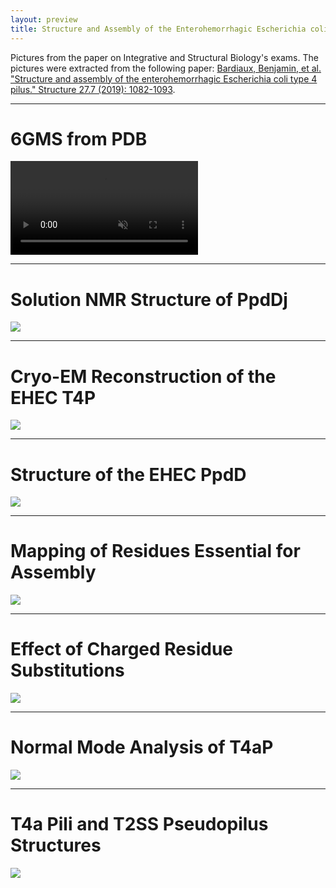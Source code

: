 ```yaml
--- 
layout: preview
title: Structure and Assembly of the Enterohemorrhagic Escherichia coli Type 4 Pilus
---
```


Pictures from the paper on Integrative and Structural Biology's exams.
The pictures were extracted from the following paper:
[Bardiaux, Benjamin, et al. "Structure and assembly of the enterohemorrhagic Escherichia coli type 4 pilus." Structure 27.7 (2019): 1082-1093](https://www.sciencedirect.com/science/article/pii/S0969212619301170).

---

# 6GMS from PDB

<video autoplay loop muted>
<source src="assets/img/pilus/6GMS.mp4" type="video/mp4">
</video>

---

# Solution NMR Structure of PpdDj

![](assets/img/pilus/1.png)

---

# Cryo-EM Reconstruction of the EHEC T4P

![](assets/img/pilus/2.png)

---

# Structure of the EHEC PpdD

![](assets/img/pilus/3.png)

---

# Mapping of Residues Essential for Assembly 

![](assets/img/pilus/4.png)

---

# Effect of Charged Residue Substitutions

![](assets/img/pilus/5.png)

---

# Normal Mode Analysis of T4aP

![](assets/img/pilus/6.png)

---

# T4a Pili and T2SS Pseudopilus Structures

![](assets/img/pilus/7.png)
